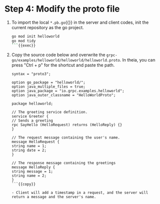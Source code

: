 # Step 4: Modify the proto file

1. To import the local `*.pb.go`{{}} in the server and client codes, init the current repository as the go project.

    ```bash
    go mod init helloworld
    go mod tidy
    ```{{exec}}

1. Copy the source code below and overwrite the `grpc-go/examples/helloworld/helloworld/helloworld.proto`. In theia, you can press "Ctrl + p" for the shortcut and paste the path.

    ```
    syntax = "proto3";

    option go_package = "helloworld/";
    option java_multiple_files = true;
    option java_package = "io.grpc.examples.helloworld";
    option java_outer_classname = "HelloWorldProto";

    package helloworld;

    // The greeting service definition.
    service Greeter {
    // Sends a greeting
    rpc SayHello (HelloRequest) returns (HelloReply) {}
    }

    // The request message containing the user's name.
    message HelloRequest {
    string name = 1;
    string date = 2;
    }

    // The response message containing the greetings
    message HelloReply {
    string message = 1;
    string name = 2;
    }
    ```{{copy}}

    - Client will add a timestamp in a request, and the server will return a message and the server's name.
